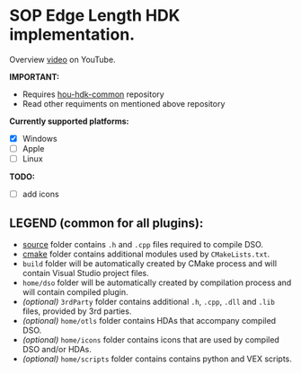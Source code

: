 # SOP Edge Length HDK implementation. #

Overview [video](https://www.youtube.com/watch?v=g-z_6GPlp3U&list=PLWInthQ-GtLhzoyqhaJAvzico8mkXMyDI&index=4) on YouTube.

**IMPORTANT:**
* Requires [hou-hdk-common](https://github.com/sebastianswann/hou-hdk-common) repository
* Read other requiments on mentioned above repository

**Currently supported platforms:**
- [x] Windows
- [ ] Apple
- [ ] Linux

**TODO:**
- [ ] add icons

## LEGEND (common for all plugins):
* [source](/source) folder contains `.h` and `.cpp` files required to compile DSO.
* [cmake](/cmake) folder contains additional modules used by `CMakeLists.txt`.
* `build` folder will be automatically created by CMake process and will contain Visual Studio project files.
* `home/dso` folder will be automatically created by compilation process and will contain compiled plugin.
* *(optional)* `3rdParty` folder contains additional `.h`, `.cpp`, `.dll` and `.lib` files, provided by 3rd parties.
* *(optional)* `home/otls` folder contains HDAs that accompany compiled DSO.
* *(optional)* `home/icons` folder contains icons that are used by compiled DSO and/or HDAs.
* *(optional)* `home/scripts` folder contains contains python and VEX scripts.